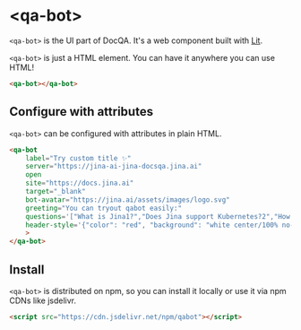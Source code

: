 # &lt;qa-bot&gt;

`<qa-bot>` is the UI part of DocQA. It's a web component built with [Lit](https://lit.dev).

`<qa-bot>` is just a HTML element. You can have it anywhere you can use HTML!
```html
<qa-bot></qa-bot>
```

## Configure with attributes

<section class="columns">
  <div>

`<qa-bot>` can be configured with attributes in plain HTML.

```html
<qa-bot 
    label="Try custom title ✨"
    server="https://jina-ai-jina-docsqa.jina.ai" 
    open
    site="https://docs.jina.ai" 
    target="_blank"
    bot-avatar="https://jina.ai/assets/images/logo.svg"
    greeting="You can tryout qabot easily:"
    questions='["What is Jina1?","Does Jina support Kubernetes?2","How can I traverse a nested DocumentArray?3"]'
    header-style='{"color": "red", "background": "white center/100% no-repeat url(https://jina.ai/assets/images/backgrounds/finetuner.png)"}'
    >
</qa-bot>
```
## Install

`<qa-bot>` is distributed on npm, so you can install it locally or use it via npm CDNs like jsdelivr.

```html
<script src="https://cdn.jsdelivr.net/npm/qabot"></script>
```
